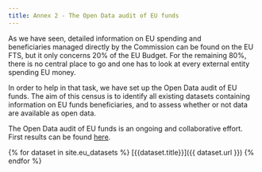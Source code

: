 ```yaml
---
title: Annex 2 - The Open Data audit of EU funds
---
```


As we have seen, detailed information on EU spending and beneficiaries managed directly by the Commission can be found on the EU FTS, but it only concerns 20% of the EU Budget. For the remaining 80%, there is no central place to go and one has to look at every external entity spending EU money.

In order to help in that task, we have set up the Open Data audit of EU funds. The aim of this census is to identify all existing datasets containing information on EU funds beneficiaries, and to assess whether or not data are available as open data.

The Open Data audit of EU funds is an ongoing and collaborative effort. First results can be found [here](https://docs.google.com/spreadsheets/d/1tkKxRlkW60-ylxdvxGkMlMq8BS4SRPR4QoEd72qgFwQ/edit#gid=2028897927).

{% for dataset in site.eu_datasets %}
[{{dataset.title}}]({{ dataset.url }})
{% endfor %}
